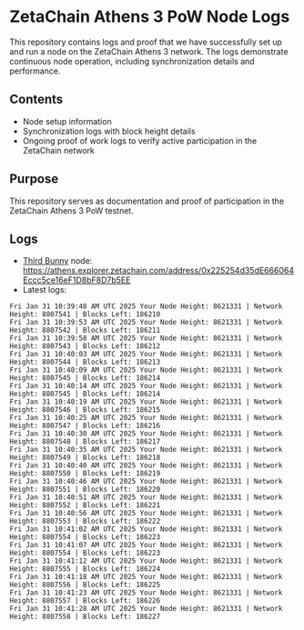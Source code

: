 # ZetaChain Athens 3 PoW Node Logs
This repository contains logs and proof that we have successfully set up and run a node on the ZetaChain Athens 3 network. The logs demonstrate continuous node operation, including synchronization details and performance.

## Contents
- Node setup information
- Synchronization logs with block height details
- Ongoing proof of work logs to verify active participation in the ZetaChain network

## Purpose
This repository serves as documentation and proof of participation in the ZetaChain Athens 3 PoW testnet.

## Logs

- [Third Bunny](https://thirdbunny.xyz/) node: https://athens.explorer.zetachain.com/address/0x225254d35dE666064Eccc5ce16eF1D8bF8D7b5EE
- Latest logs:
```
Fri Jan 31 10:39:48 AM UTC 2025 Your Node Height: 8621331 | Network Height: 8807541 | Blocks Left: 186210
Fri Jan 31 10:39:53 AM UTC 2025 Your Node Height: 8621331 | Network Height: 8807542 | Blocks Left: 186211
Fri Jan 31 10:39:58 AM UTC 2025 Your Node Height: 8621331 | Network Height: 8807543 | Blocks Left: 186212
Fri Jan 31 10:40:03 AM UTC 2025 Your Node Height: 8621331 | Network Height: 8807544 | Blocks Left: 186213
Fri Jan 31 10:40:09 AM UTC 2025 Your Node Height: 8621331 | Network Height: 8807545 | Blocks Left: 186214
Fri Jan 31 10:40:14 AM UTC 2025 Your Node Height: 8621331 | Network Height: 8807545 | Blocks Left: 186214
Fri Jan 31 10:40:19 AM UTC 2025 Your Node Height: 8621331 | Network Height: 8807546 | Blocks Left: 186215
Fri Jan 31 10:40:25 AM UTC 2025 Your Node Height: 8621331 | Network Height: 8807547 | Blocks Left: 186216
Fri Jan 31 10:40:30 AM UTC 2025 Your Node Height: 8621331 | Network Height: 8807548 | Blocks Left: 186217
Fri Jan 31 10:40:35 AM UTC 2025 Your Node Height: 8621331 | Network Height: 8807549 | Blocks Left: 186218
Fri Jan 31 10:40:40 AM UTC 2025 Your Node Height: 8621331 | Network Height: 8807550 | Blocks Left: 186219
Fri Jan 31 10:40:46 AM UTC 2025 Your Node Height: 8621331 | Network Height: 8807551 | Blocks Left: 186220
Fri Jan 31 10:40:51 AM UTC 2025 Your Node Height: 8621331 | Network Height: 8807552 | Blocks Left: 186221
Fri Jan 31 10:40:56 AM UTC 2025 Your Node Height: 8621331 | Network Height: 8807553 | Blocks Left: 186222
Fri Jan 31 10:41:02 AM UTC 2025 Your Node Height: 8621331 | Network Height: 8807554 | Blocks Left: 186223
Fri Jan 31 10:41:07 AM UTC 2025 Your Node Height: 8621331 | Network Height: 8807554 | Blocks Left: 186223
Fri Jan 31 10:41:12 AM UTC 2025 Your Node Height: 8621331 | Network Height: 8807555 | Blocks Left: 186224
Fri Jan 31 10:41:18 AM UTC 2025 Your Node Height: 8621331 | Network Height: 8807556 | Blocks Left: 186225
Fri Jan 31 10:41:23 AM UTC 2025 Your Node Height: 8621331 | Network Height: 8807557 | Blocks Left: 186226
Fri Jan 31 10:41:28 AM UTC 2025 Your Node Height: 8621331 | Network Height: 8807558 | Blocks Left: 186227
```

